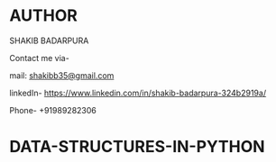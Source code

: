 # AUTHOR
SHAKIB BADARPURA

Contact me via-

mail: shakibb35@gmail.com

linkedIn- https://www.linkedin.com/in/shakib-badarpura-324b2919a/

Phone- +91989282306


# DATA-STRUCTURES-IN-PYTHON
